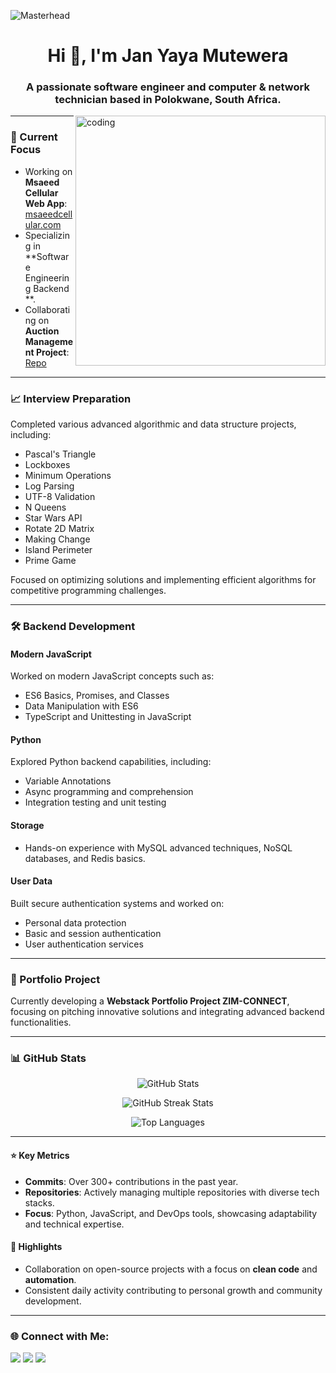 ![Masterhead](https://images.unsplash.com/photo-1488590528505-98d2b5aba04b?w=400&auto=format&fit=crop&q=60&ixlib=rb-4.0.3&ixid=M3wxMjA3fDB8MHxzZWFyY2h8NXx8cHJvZ3JhbW1pbmclMjBiYW5uZXJzfGVufDB8fDB8fHww)

<h1 align="center">Hi 👋, I'm Jan Yaya Mutewera</h1>
<h3 align="center">A passionate software engineer and computer & network technician based in Polokwane, South Africa.</h3>

<img align="right" alt="coding" width="400" src="https://media.giphy.com/media/qgQUggAC3Pfv687qPC/giphy.gif" />

---

### 🔭 Current Focus
- Working on **Msaeed Cellular Web App**: [msaeedcellular.com](https://msaeedcellular.com)
- Specializing in **Software Engineering Backend **.
- Collaborating on **Auction Management Project**: [Repo](https://github.com/KingJ89/auction_management.git)

---

### 📈 Interview Preparation
Completed various advanced algorithmic and data structure projects, including:
- Pascal's Triangle
- Lockboxes
- Minimum Operations
- Log Parsing
- UTF-8 Validation
- N Queens
- Star Wars API
- Rotate 2D Matrix
- Making Change
- Island Perimeter
- Prime Game  

Focused on optimizing solutions and implementing efficient algorithms for competitive programming challenges.

---

### 🛠️ Backend Development
#### **Modern JavaScript**
Worked on modern JavaScript concepts such as:
- ES6 Basics, Promises, and Classes
- Data Manipulation with ES6
- TypeScript and Unittesting in JavaScript

#### **Python**
Explored Python backend capabilities, including:
- Variable Annotations
- Async programming and comprehension
- Integration testing and unit testing

#### **Storage**
- Hands-on experience with MySQL advanced techniques, NoSQL databases, and Redis basics.

#### **User Data**
Built secure authentication systems and worked on:
- Personal data protection
- Basic and session authentication
- User authentication services

---

### 🚀 Portfolio Project
Currently developing a **Webstack Portfolio Project ZIM-CONNECT**, focusing on pitching innovative solutions and integrating advanced backend functionalities.

---

### 📊 GitHub Stats

<div align="center">
  <p>
    <img align="center" src="https://github-readme-stats.vercel.app/api?username=kingj89&show_icons=true&locale=en&theme=radical&hide_title=true&custom_title=Jan%20Yaya%20Mutewera%27s%20Stats&line_height=24" alt="GitHub Stats" />
  </p>
  <p>
    <img align="center" src="https://github-readme-streak-stats.herokuapp.com/?user=kingj89&theme=radical" alt="GitHub Streak Stats" />
  </p>
  <p>
    <img align="center" src="https://github-readme-stats.vercel.app/api/top-langs/?username=kingj89&layout=compact&theme=radical" alt="Top Languages" />
  </p>
</div>

---

#### ⭐ Key Metrics
- **Commits**: Over 300+ contributions in the past year.
- **Repositories**: Actively managing multiple repositories with diverse tech stacks.
- **Focus**: Python, JavaScript, and DevOps tools, showcasing adaptability and technical expertise.

#### 🚀 Highlights
- Collaboration on open-source projects with a focus on **clean code** and **automation**.
- Consistent daily activity contributing to personal growth and community development.

---

### 🌐 Connect with Me:
<p>
  <a href="https://twitter.com/@janmutewera1"><img src="https://img.shields.io/badge/Twitter-1DA1F2?style=for-the-badge&logo=twitter&logoColor=white" /></a>
  <a href="https://linkedin.com/in/jan-mutewera-2406419a"><img src="https://img.shields.io/badge/LinkedIn-0077B5?style=for-the-badge&logo=linkedin&logoColor=white" /></a>
  <a href="https://www.youtube.com/channel/UCQzpaXmT0DO-ErCBuyo9PJA"><img src="https://img.shields.io/badge/YouTube-FF0000?style=for-the-badge&logo=youtube&logoColor=white" /></a>
</p>
